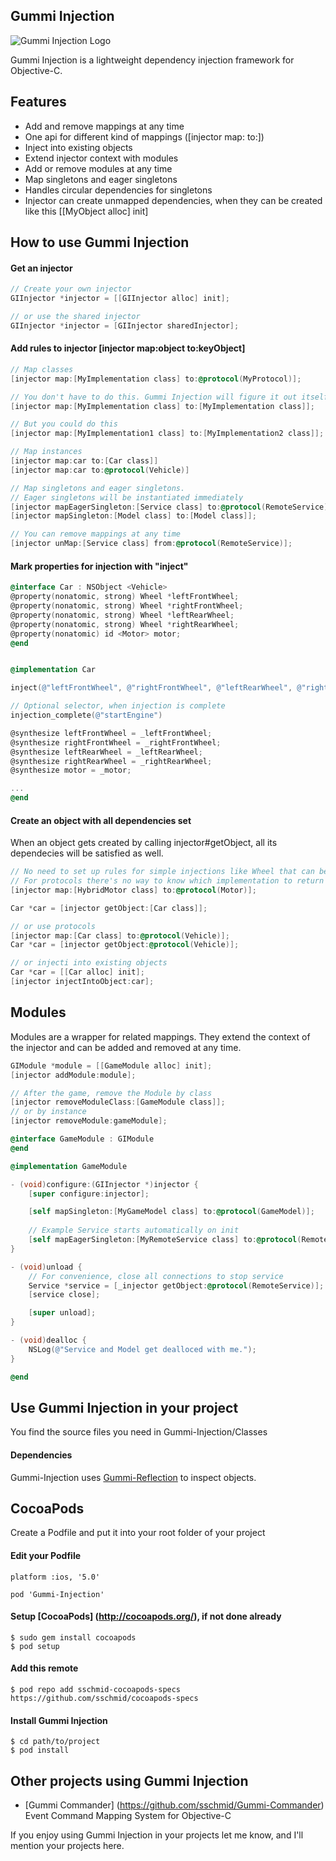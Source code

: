 ## Gummi Injection
![Gummi Injection Logo](http://sschmid.com/Libs/Gummi-Injection/Gummi-Injection-128.png)

Gummi Injection is a lightweight dependency injection framework for Objective-C.

## Features
* Add and remove mappings at any time
* One api for different kind of mappings ([injector map: to:])
* Inject into existing objects
* Extend injector context with modules
* Add or remove modules at any time
* Map singletons and eager singletons
* Handles circular dependencies for singletons
* Injector can create unmapped dependencies, when they can be created like this [[MyObject alloc] init]

## How to use Gummi Injection

#### Get an injector
```objective-c
// Create your own injector
GIInjector *injector = [[GIInjector alloc] init];

// or use the shared injector
GIInjector *injector = [GIInjector sharedInjector];
```

#### Add rules to injector [injector map:object to:keyObject]
```objective-c
// Map classes
[injector map:[MyImplementation class] to:@protocol(MyProtocol)];

// You don't have to do this. Gummi Injection will figure it out itself.
[injector map:[MyImplementation class] to:[MyImplementation class]];

// But you could do this
[injector map:[MyImplementation1 class] to:[MyImplementation2 class]];

// Map instances
[injector map:car to:[Car class]]
[injector map:car to:@protocol(Vehicle)]

// Map singletons and eager singletons.
// Eager singletons will be instantiated immediately
[injector mapEagerSingleton:[Service class] to:@protocol(RemoteService)];
[injector mapSingleton:[Model class] to:[Model class]];

// You can remove mappings at any time
[injector unMap:[Service class] from:@protocol(RemoteService)];
```

#### Mark properties for injection with "inject"
```objective-c
@interface Car : NSObject <Vehicle>
@property(nonatomic, strong) Wheel *leftFrontWheel;
@property(nonatomic, strong) Wheel *rightFrontWheel;
@property(nonatomic, strong) Wheel *leftRearWheel;
@property(nonatomic, strong) Wheel *rightRearWheel;
@property(nonatomic) id <Motor> motor;
@end


@implementation Car

inject(@"leftFrontWheel", @"rightFrontWheel", @"leftRearWheel", @"rightRearWheel", @"motor");

// Optional selector, when injection is complete
injection_complete(@"startEngine")

@synthesize leftFrontWheel = _leftFrontWheel;
@synthesize rightFrontWheel = _rightFrontWheel;
@synthesize leftRearWheel = _leftRearWheel;
@synthesize rightRearWheel = _rightRearWheel;
@synthesize motor = _motor;

...
@end
```

#### Create an object with all dependencies set
When an object gets created by calling injector#getObject, all its dependecies will be satisfied as well.
```objective-c
// No need to set up rules for simple injections like Wheel that can be created with alloc init.
// For protocols there's no way to know which implementation to return - we need to set up a rule for it.
[injector map:[HybridMotor class] to:@protocol(Motor)];

Car *car = [injector getObject:[Car class]];

// or use protocols
[injector map:[Car class] to:@protocol(Vehicle)];
Car *car = [injector getObject:@protocol(Vehicle)];

// or injecti into existing objects
Car *car = [[Car alloc] init];
[injector injectIntoObject:car];
```

## Modules
Modules are a wrapper for related mappings. They extend the context of the injector and can be added and removed at any time.
```objective-c
GIModule *module = [[GameModule alloc] init];
[injector addModule:module];

// After the game, remove the Module by class
[injector removeModuleClass:[GameModule class]];
// or by instance
[injector removeModule:gameModule];
```

```objective-c
@interface GameModule : GIModule
@end

@implementation GameModule

- (void)configure:(GIInjector *)injector {
    [super configure:injector];

    [self mapSingleton:[MyGameModel class] to:@protocol(GameModel)];
    
    // Example Service starts automatically on init
    [self mapEagerSingleton:[MyRemoteService class] to:@protocol(RemoteService)];
}

- (void)unload {
    // For convenience, close all connections to stop service
    Service *service = [_injector getObject:@protocol(RemoteService)];
    [service close];

    [super unload];
}

- (void)dealloc {
    NSLog(@"Service and Model get dealloced with me.");
}

@end
```

## Use Gummi Injection in your project

You find the source files you need in Gummi-Injection/Classes

#### Dependencies
Gummi-Injection uses [Gummi-Reflection](https://github.com/sschmid/Gummi-Reflection) to inspect objects.


## CocoaPods
Create a Podfile and put it into your root folder of your project

#### Edit your Podfile
```
platform :ios, '5.0'

pod 'Gummi-Injection'
```

#### Setup [CocoaPods] (http://cocoapods.org/), if not done already

```
$ sudo gem install cocoapods
$ pod setup
```

#### Add this remote
```
$ pod repo add sschmid-cocoapods-specs https://github.com/sschmid/cocoapods-specs
```

#### Install Gummi Injection
```
$ cd path/to/project
$ pod install
```

## Other projects using Gummi Injection

* [Gummi Commander] (https://github.com/sschmid/Gummi-Commander) Event Command Mapping System for Objective-C

If you enjoy using Gummi Injection in your projects let me know, and I'll mention your projects here.

